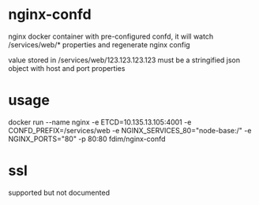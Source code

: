 # nginx-confd

nginx docker container with pre-configured confd, it will watch /services/web/* properties and regenerate nginx config

value stored in /services/web/123.123.123.123 must be a stringified json object with host and port properties

# usage

docker run --name nginx -e ETCD=10.135.13.105:4001 -e CONFD_PREFIX=/services/web -e NGINX_SERVICES_80="node-base:/" -e NGINX_PORTS="80" -p 80:80 fdim/nginx-confd

# ssl

supported but not documented

